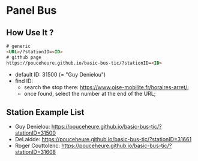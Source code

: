 # Panel Bus

## How Use It ?

```html
# generic
<URL>/?stationID=<ID>
# github page
https://pouceheure.github.io/basic-bus-tic/?stationID=<ID>
```

- default ID: 31500 (= "Guy Denielou")
- find ID:
  - search the stop there: https://www.oise-mobilite.fr/horaires-arret/;
  - once found, select the number at the end of the URL; 

## Station Example List

- Guy Denielou: https://pouceheure.github.io/basic-bus-tic/?stationID=31500
- DeLaidde: https://pouceheure.github.io/basic-bus-tic/?stationID=31661
- Roger Couttolenc: https://pouceheure.github.io/basic-bus-tic/?stationID=31608 